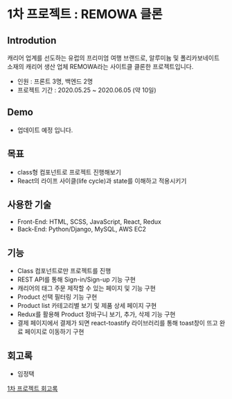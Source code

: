 # 1차 프로젝트 : REMOWA 클론

## Introdution
캐리어 업계를 선도하는 유럽의 프리미엄 여행 브랜드로, 알루미늄 및 폴리카보네이트 소재의 캐리어  생산 업체 REMOWA라는 사이트클 클론한 프로젝트입니다.
- 인원 : 프론트 3명, 백엔드 2명
- 프로젝트 기간 : 2020.05.25 ~ 2020.06.05 (약 10일)

## Demo
- 업데이트 예정 입니다.

## 목표
- class형 컴포넌트로 프로젝트 진행해보기
- React의 라이프 사이클(life cycle)과 state를 이해하고 적용시키기


## 사용한 기술
- Front-End: HTML, SCSS, JavaScript, React, Redux
- Back-End: Python/Django, MySQL, AWS EC2


## 기능
- Class 컴포넌트로만 프로젝트를 진행
- REST API를 통해 Sign-in/Sign-up 기능 구현
- 캐리어의 태그 주문 제작할 수 있는 페이지 및 기능 구현
- Product  선택 필터링 기능 구현
- Product list 카테고리별 보기 및 제품 상세 페이지 구현
- Redux를 활용해 Product 장바구니 보기, 추가, 삭제 기능 구현
- 결제 페이지에서 결제가 되면 react-toastify 라이브러리를 통해 toast창이 뜨고 완료 페이지로 이동하기 구현

## 회고록
- 임정택

[1차 프로젝트 회고록](https://ljtaek2.tistory.com/116?category=891394)
